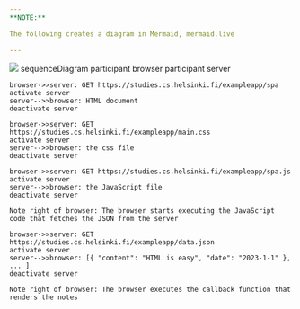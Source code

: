 ```yaml
---
**NOTE:** 

The following creates a diagram in Mermaid, mermaid.live

---
```

[![](https://mermaid.ink/img/pako:eNq1VLFy2zAM_RUcZ1tu3E1DpuSayyXpYG9VBoSELMYSyZCgm5zP_x7I1Hmol6ZNNIkP4MPDOxB7pb0hVatEL5mcpiuLm4hD40C-gJGttgEdw1P0vxPF84CAuxEvkSltfnlZ8Bp-XK-hYw6pXiwSZ2MpVTpVHfXJuq2tWrugVxxCTxjCIgUsRKjZ7pDpxD-C5X8u7FOdGm7W93dgvM4DOS5Zhs4uf464Aa2TcPqYQu4I5BK0tqcvFijuVc__IO8Wd7jS0Qb-G5UPXqBoNx2Db-FEtBai6QCJZUIS0CvpzNZt_qwyTp1gKPWIdUepJKx-PkAb_XA8fa41Bnn0xruPufNrD428EcfjdKlaDseBs9IbprdGzQQRaiqx5bfl9_nF_KJRcJhBVVXw-P9eFhMnizT2_RPqLbTZCaN3xcVIzlAsKU4ok5qpgaIMrJHHvR9rNUqCwyTUUIu5l44ad5BUzOxXb06rmmOmmcph7GnaBapusU-CkrHs431ZGMe9cXgHnap6xw?type=png)](https://mermaid.live/edit#pako:eNq1VLFy2zAM_RUcZ1tu3E1DpuSayyXpYG9VBoSELMYSyZCgm5zP_x7I1Hmol6ZNNIkP4MPDOxB7pb0hVatEL5mcpiuLm4hD40C-gJGttgEdw1P0vxPF84CAuxEvkSltfnlZ8Bp-XK-hYw6pXiwSZ2MpVTpVHfXJuq2tWrugVxxCTxjCIgUsRKjZ7pDpxD-C5X8u7FOdGm7W93dgvM4DOS5Zhs4uf464Aa2TcPqYQu4I5BK0tqcvFijuVc__IO8Wd7jS0Qb-G5UPXqBoNx2Db-FEtBai6QCJZUIS0CvpzNZt_qwyTp1gKPWIdUepJKx-PkAb_XA8fa41Bnn0xruPufNrD428EcfjdKlaDseBs9IbprdGzQQRaiqx5bfl9_nF_KJRcJhBVVXw-P9eFhMnizT2_RPqLbTZCaN3xcVIzlAsKU4ok5qpgaIMrJHHvR9rNUqCwyTUUIu5l44ad5BUzOxXb06rmmOmmcph7GnaBapusU-CkrHs431ZGMe9cXgHnap6xw)
sequenceDiagram
    participant browser
    participant server

    browser->>server: GET https://studies.cs.helsinki.fi/exampleapp/spa
    activate server
    server-->>browser: HTML document
    deactivate server

    browser->>server: GET https://studies.cs.helsinki.fi/exampleapp/main.css
    activate server
    server-->>browser: the css file
    deactivate server

    browser->>server: GET https://studies.cs.helsinki.fi/exampleapp/spa.js
    activate server
    server-->>browser: the JavaScript file
    deactivate server

    Note right of browser: The browser starts executing the JavaScript code that fetches the JSON from the server

    browser->>server: GET https://studies.cs.helsinki.fi/exampleapp/data.json
    activate server
    server-->>browser: [{ "content": "HTML is easy", "date": "2023-1-1" }, ... ]
    deactivate server

    Note right of browser: The browser executes the callback function that renders the notes
  